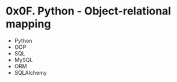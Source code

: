 # 0x0F. Python - Object-relational mapping
- Python
- OOP
- SQL
- MySQL
- ORM
- SQLAlchemy            